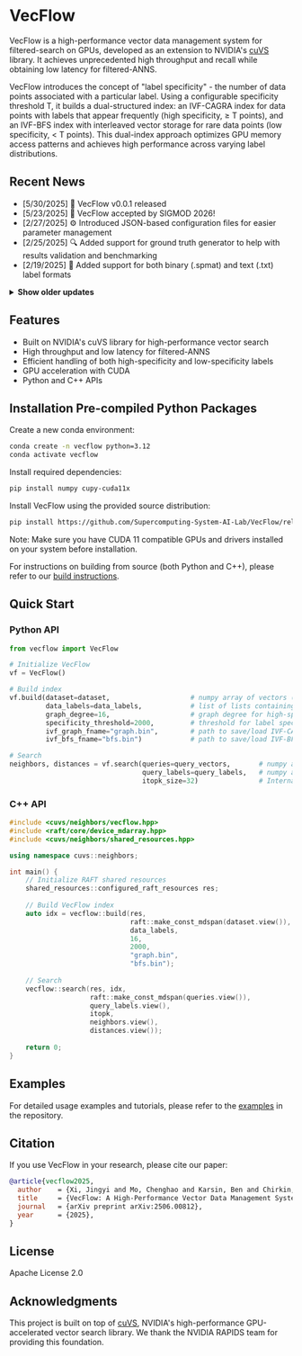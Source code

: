 # VecFlow

VecFlow is a high-performance vector data management system for filtered-search on GPUs, developed as an extension to NVIDIA's [cuVS](https://github.com/rapidsai/cuvs) library. It achieves unprecedented high throughput and recall while obtaining low latency for filtered-ANNS.

VecFlow introduces the concept of "label specificity" - the number of data points associated with a particular label. Using a configurable specificity threshold T, it builds a dual-structured index: an IVF-CAGRA index for data points with labels that appear frequently (high specificity, ≥ T points), and an IVF-BFS index with interleaved vector storage for rare data points (low specificity, < T points). This dual-index approach optimizes GPU memory access patterns and achieves high performance across varying label distributions.

## Recent News
* [5/30/2025] 🚀 VecFlow v0.0.1 released
* [5/23/2025] 🎉 VecFlow accepted by SIGMOD 2026! 
* [2/27/2025] ⚙️ Introduced JSON-based configuration files for easier parameter management
* [2/25/2025] 🔍 Added support for ground truth generator to help with results validation and benchmarking
* [2/19/2025] 🎉 Added support for both binary (.spmat) and text (.txt) label formats

<details>
<summary><strong>Show older updates</strong></summary>

</details>


## Features

- Built on NVIDIA's cuVS library for high-performance vector search
- High throughput and low latency for filtered-ANNS
- Efficient handling of both high-specificity and low-specificity labels
- GPU acceleration with CUDA
- Python and C++ APIs

## Installation Pre-compiled Python Packages 

Create a new conda environment:

```bash
conda create -n vecflow python=3.12
conda activate vecflow
```

Install required dependencies:

```bash
pip install numpy cupy-cuda11x
```

Install VecFlow using the provided source distribution:

```bash
pip install https://github.com/Supercomputing-System-AI-Lab/VecFlow/releases/download/0.0.1/vecflow-0.0.1.tar.gz
```

Note: Make sure you have CUDA 11 compatible GPUs and drivers installed on your system before installation.

For instructions on building from source (both Python and C++), please refer to our [build instructions](examples/README.md#building-from-source).

## Quick Start

### Python API

```python
from vecflow import VecFlow 

# Initialize VecFlow
vf = VecFlow()

# Build index
vf.build(dataset=dataset,                    # numpy array of vectors (n_vectors x dim)
         data_labels=data_labels,            # list of lists containing labels for each vector
         graph_degree=16,                    # graph degree for high-specificity data
         specificity_threshold=2000,         # threshold for label specificity
         ivf_graph_fname="graph.bin",        # path to save/load IVF-CAGRA graph
         ivf_bfs_fname="bfs.bin")            # path to save/load IVF-BFS index

# Search
neighbors, distances = vf.search(queries=query_vectors,       # numpy array of query vectors
                                 query_labels=query_labels,   # numpy array of query labels
                                 itopk_size=32)               # Internal topk size for search (higher values increase accuracy but reduce throughput)
```

### C++ API

```cpp
#include <cuvs/neighbors/vecflow.hpp>
#include <raft/core/device_mdarray.hpp>
#include <cuvs/neighbors/shared_resources.hpp>

using namespace cuvs::neighbors;

int main() {
    // Initialize RAFT shared resources
    shared_resources::configured_raft_resources res;
    
    // Build VecFlow index
    auto idx = vecflow::build(res,
                              raft::make_const_mdspan(dataset.view()),  // device matrix of vectors
                              data_labels,                              // vector of label lists
                              16,                                       // graph degree
                              2000,                                     // specificity threshold
                              "graph.bin",                              // IVF-CAGRA graph file
                              "bfs.bin");                               // IVF-BFS index file
    
    // Search
    vecflow::search(res, idx,
                    raft::make_const_mdspan(queries.view()),            // device matrix of queries
                    query_labels.view(),                                // device vector of labels
                    itopk,                                              // Internal topk size for search (higher values increase accuracy but reduce throughput)
                    neighbors.view(),                                   // output device matrix for neighbors
                    distances.view());                                  // output device matrix for distances
    
    return 0;
}
```

## Examples

For detailed usage examples and tutorials, please refer to the [examples](examples/README.md) in the repository.

## Citation

If you use VecFlow in your research, please cite our paper:

```bibtex
@article{vecflow2025,
  author    = {Xi, Jingyi and Mo, Chenghao and Karsin, Ben and Chirkin, Artem and Li, Mingqin and Zhang, Minjia},
  title     = {VecFlow: A High-Performance Vector Data Management System for Filtered-Search on GPUs},
  journal   = {arXiv preprint arXiv:2506.00812},
  year      = {2025},
}
```

## License

Apache License 2.0

## Acknowledgments

This project is built on top of [cuVS](https://github.com/rapidsai/cuvs), NVIDIA's high-performance GPU-accelerated vector search library. We thank the NVIDIA RAPIDS team for providing this foundation.
